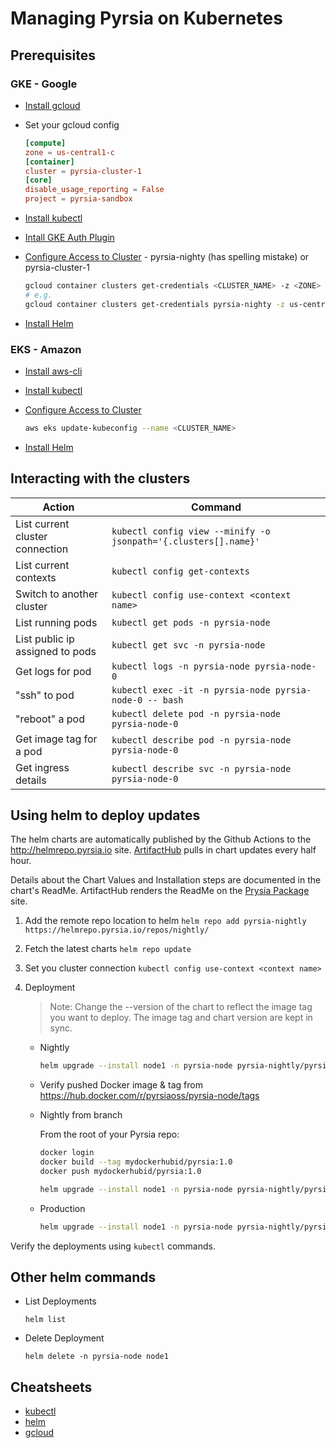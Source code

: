 # Managing Pyrsia on Kubernetes

## Prerequisites

### GKE - Google

- [Install gcloud](https://cloud.google.com/sdk/docs/install-sdk)
- Set your gcloud config

    ```toml
    [compute]
    zone = us-central1-c
    [container]
    cluster = pyrsia-cluster-1
    [core]
    disable_usage_reporting = False
    project = pyrsia-sandbox
    ```

- [Install kubectl](https://cloud.google.com/kubernetes-engine/docs/how-to/cluster-access-for-kubectl#install_kubectl)
- [Intall GKE Auth Plugin](https://cloud.google.com/kubernetes-engine/docs/how-to/cluster-access-for-kubectl#install_plugin)
- [Configure Access to Cluster](https://cloud.google.com/sdk/gcloud/reference/container/clusters/get-credentials) - pyrsia-nighty (has spelling mistake) or pyrsia-cluster-1

    ```bash
    gcloud container clusters get-credentials <CLUSTER_NAME> -z <ZONE>
    # e.g.
    gcloud container clusters get-credentials pyrsia-nighty -z us-central1-c
    ```

- [Install Helm](https://helm.sh/docs/intro/install/)

### EKS - Amazon

- [Install aws-cli](https://docs.aws.amazon.com/cli/latest/userguide/getting-started-install.html#getting-started-install-instructions)
- [Install kubectl](https://kubernetes.io/docs/tasks/tools/)
- [Configure Access to Cluster](https://docs.aws.amazon.com/cli/latest/reference/eks/update-kubeconfig.html)

    ```bash
    aws eks update-kubeconfig --name <CLUSTER_NAME>
    ```

- [Install Helm](https://helm.sh/docs/intro/install/)

## Interacting with the clusters

| Action | Command |
| ----   | ------- |
| List current cluster connection |`kubectl config view --minify -o jsonpath='{.clusters[].name}'` |
| List current contexts | `kubectl config get-contexts` |
| Switch to another cluster | `kubectl config use-context <context name>` |
| List running pods | `kubectl get pods -n pyrsia-node` |
| List public ip assigned to pods | `kubectl get svc -n pyrsia-node` |
| Get logs for pod | `kubectl logs -n pyrsia-node pyrsia-node-0` |
| "ssh" to pod | `kubectl exec -it -n pyrsia-node pyrsia-node-0 -- bash` |
| "reboot" a pod | `kubectl delete pod -n pyrsia-node pyrsia-node-0` |
| Get image tag for a pod | `kubectl describe pod -n pyrsia-node pyrsia-node-0` |
| Get ingress details | `kubectl describe svc -n pyrsia-node pyrsia-node-0` |

## Using helm to deploy updates

The helm charts are automatically published by the Github Actions to the <http://helmrepo.pyrsia.io> site. [ArtifactHub](https://artifacthub.io) pulls in chart updates every half hour.

Details about the Chart Values and Installation steps are documented in the chart's ReadMe.  ArtifactHub renders the ReadMe on the [Prysia Package](https://artifacthub.io/packages/helm/pyrsia-nightly/pyrsia-node) site.

1. Add the remote repo location to helm
`helm repo add pyrsia-nightly https://helmrepo.pyrsia.io/repos/nightly/`
2. Fetch the latest charts
`helm repo update`
3. Set you cluster connection
`kubectl config use-context <context name>`
4. Deployment

    > Note: Change the --version of the chart to reflect the image tag you want to deploy.  The image tag and chart version are kept in sync.

    - Nightly

        ```bash
        helm upgrade --install node1 -n pyrsia-node pyrsia-nightly/pyrsia-node --set "k8s_provider=gke" --set "p2pkeys.kms_key_id=projects/pyrsia-sandbox/locations/global/keyRings/pyrsia-keyring/cryptoKeys/pyrsia-p2p-key" --set "dnsname=nightly.pyrsia.link" --set "bootdns=nightly.pyrsia.link"  --set "replicaCount=1" --set "buildnode=http://35.193.148.20:8080" --version "0.2.1+2562"
        ```
    - Verify pushed Docker image & tag from https://hub.docker.com/r/pyrsiaoss/pyrsia-node/tags
    - Nightly from branch

        From the root of your Pyrsia repo:

        ```bash
        docker login
        docker build --tag mydockerhubid/pyrsia:1.0
        docker push mydockerhubid/pyrsia:1.0

        helm upgrade --install node1 -n pyrsia-node pyrsia-nightly/pyrsia-node --set "k8s_provider=gke" --set "p2pkeys.kms_key_id=projects/pyrsia-sandbox/locations/global/keyRings/pyrsia-keyring/cryptoKeys/pyrsia-p2p-key" --set "dnsname=nightly.pyrsia.link" --set "bootdns=nightly.pyrsia.link"  --set "replicaCount=1" --set "buildnode=http://35.193.148.20:8080" --set image.repository=mydockerhubid --set image.tag=1.0 --version "0.2.1+2562"
        ```

    - Production

        ```bash
        helm upgrade --install node1 -n pyrsia-node pyrsia-nightly/pyrsia-node --set "k8s_provider=gke" --set "p2pkeys.kms_key_id=projects/pyrsia-sandbox/locations/global/keyRings/pyrsia-keyring/cryptoKeys/pyrsia-p2p-key"   --set "replicaCount=1"  --set "buildnode=http://34.134.11.239:8080" --version "0.2.1+2562"
        ```

Verify the deployments using `kubectl` commands.

## Other helm commands

- List Deployments

    `helm list`

- Delete Deployment

    `helm delete -n pyrsia-node node1`

## Cheatsheets

- [kubectl](https://kubernetes.io/docs/reference/kubectl/cheatsheet/#viewing-finding-resources)
- [helm](https://phoenixnap.com/kb/helm-commands-cheat-sheet)
- [gcloud](https://cloud.google.com/sdk/docs/cheatsheet)
